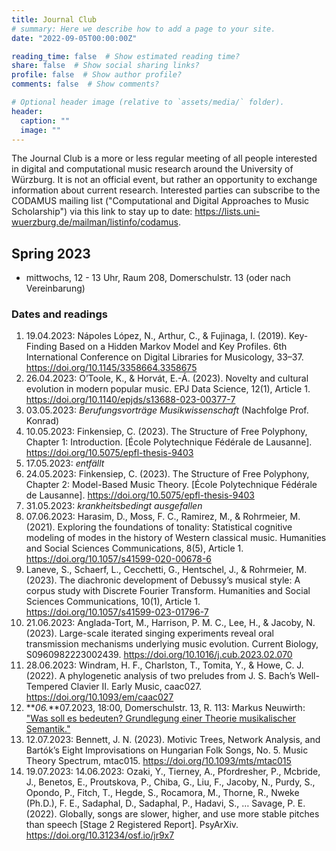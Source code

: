 ```yaml
---
title: Journal Club
# summary: Here we describe how to add a page to your site.
date: "2022-09-05T00:00:00Z"

reading_time: false  # Show estimated reading time?
share: false  # Show social sharing links?
profile: false  # Show author profile?
comments: false  # Show comments?

# Optional header image (relative to `assets/media/` folder).
header:
  caption: ""
  image: ""
---
```


The Journal Club is a more or less regular meeting of all people interested in digital and computational music research around the University of Würzburg. It is not an official event, but rather an opportunity to exchange information about current research. Interested parties can subscribe to the CODAMUS mailing list ("Computational and Digital Approaches to Music Scholarship") via this link to stay up to date: https://lists.uni-wuerzburg.de/mailman/listinfo/codamus. 

## Spring 2023

* mittwochs, 12 - 13 Uhr, Raum 208, Domerschulstr. 13 (oder nach Vereinbarung)

### Dates and readings

1. 19.04.2023: Nápoles López, N., Arthur, C., & Fujinaga, I. (2019). Key-Finding Based on a Hidden Markov Model and Key Profiles. 6th International Conference on Digital Libraries for Musicology, 33–37. https://doi.org/10.1145/3358664.3358675 
2. 26.04.2023: O’Toole, K., & Horvát, E.-Á. (2023). Novelty and cultural evolution in modern popular music. EPJ Data Science, 12(1), Article 1. https://doi.org/10.1140/epjds/s13688-023-00377-7 
3. 03.05.2023: _Berufungsvorträge Musikwissenschaft_ (Nachfolge Prof. Konrad)
4. 10.05.2023: Finkensiep, C. (2023). The Structure of Free Polyphony, Chapter 1: Introduction. [École Polytechnique Fédérale de Lausanne]. https://doi.org/10.5075/epfl-thesis-9403
5. 17.05.2023: _entfällt_
6. 24.05.2023: Finkensiep, C. (2023). The Structure of Free Polyphony, Chapter 2: Model-Based Music Theory. [École Polytechnique Fédérale de Lausanne]. https://doi.org/10.5075/epfl-thesis-9403
7. 31.05.2023: _krankheitsbedingt ausgefallen_
8. 07.06.2023: Harasim, D., Moss, F. C., Ramirez, M., & Rohrmeier, M. (2021). Exploring the foundations of tonality: Statistical cognitive modeling of modes in the history of Western classical music. Humanities and Social Sciences Communications, 8(5), Article 1. https://doi.org/10.1057/s41599-020-00678-6 
9. Laneve, S., Schaerf, L., Cecchetti, G., Hentschel, J., & Rohrmeier, M. (2023). The diachronic development of Debussy’s musical style: A corpus study with Discrete Fourier Transform. Humanities and Social Sciences Communications, 10(1), Article 1. https://doi.org/10.1057/s41599-023-01796-7
10. 21.06.2023: Anglada-Tort, M., Harrison, P. M. C., Lee, H., & Jacoby, N. (2023). Large-scale iterated singing experiments reveal oral transmission mechanisms underlying music evolution. Current Biology, S0960982223002439. https://doi.org/10.1016/j.cub.2023.02.070 
11. 28.06.2023: Windram, H. F., Charlston, T., Tomita, Y., & Howe, C. J. (2022). A phylogenetic analysis of two preludes from J. S. Bach’s Well-Tempered Clavier II. Early Music, caac027. https://doi.org/10.1093/em/caac027 
12. **_06._**07.2023, 18:00, Domerschulstr. 13, R. 113: Markus Neuwirth: ["Was soll es bedeuten? Grundlegung einer Theorie musikalischer Semantik."](https://www.musikwissenschaft.uni-wuerzburg.de/fileadmin/04070000/2023/20230530_Ankuendigung_Markus.pdf)
13. 12.07.2023: Bennett, J. N. (2023). Motivic Trees, Network Analysis, and Bartók’s Eight Improvisations on Hungarian Folk Songs, No. 5. Music Theory Spectrum, mtac015. https://doi.org/10.1093/mts/mtac015 
14. 19.07.2023: 14.06.2023: Ozaki, Y., Tierney, A., Pfordresher, P., Mcbride, J., Benetos, E., Proutskova, P., Chiba, G., Liu, F., Jacoby, N., Purdy, S., Opondo, P., Fitch, T., Hegde, S., Rocamora, M., Thorne, R., Nweke (Ph.D.), F. E., Sadaphal, D., Sadaphal, P., Hadavi, S., … Savage, P. E. (2022). Globally, songs are slower, higher, and use more stable pitches than speech [Stage 2 Registered Report]. PsyArXiv. https://doi.org/10.31234/osf.io/jr9x7 

<!-- Yust, J. (2023, January). Tonality and Racism [Essay]. https://sites.bu.edu/jyust/publications/tonality-and-racism/  -->